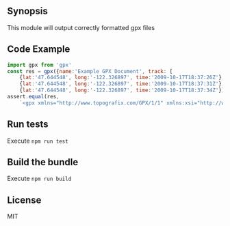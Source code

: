## Synopsis

This module will output correctly formatted gpx files

## Code Example

```js
import gpx from 'gpx'
const res = gpx({name:'Example GPX Document', track: [
    {lat:'47.644548', long:'-122.326897', time:'2009-10-17T18:37:26Z'},
    {lat:'47.644548', long:'-122.326897', time:'2009-10-17T18:37:31Z'},
    {lat:'47.644548', long:'-122.326897', time:'2009-10-17T18:37:34Z'}]});
assert.equal(res,
    `<gpx xmlns="http://www.topografix.com/GPX/1/1" xmlns:xsi="http://www.w3.org/2001/XMLSchema-instance" xsi:schemaLocation="http://www.topografix.com/GPX/1/1 http://www.topografix.com/GPX/1/1/gpx.xsd"><trk><name>Example GPX Document</name><trkseg><trkpt lat="47.644548" lon="-122.326897"><time>2009-10-17T18:37:26Z</time></trkpt><trkpt lat="47.644548" lon="-122.326897"><time>2009-10-17T18:37:31Z</time></trkpt><trkpt lat="47.644548" lon="-122.326897"><time>2009-10-17T18:37:34Z</time></trkpt></trkseg></trk></gpx>`)

```

## Run tests

Execute `npm run test`

## Build the bundle
Execute `npm run build`

## License

MIT